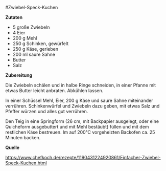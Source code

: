 #Zwiebel-Speck-Kuchen

**Zutaten**

* 5 große Zwiebeln
* 4 Eier
* 200 g	Mehl
* 250 g	Schinken, gewürfelt
* 250 g	Käse, gerieben
* 200 ml saure Sahne
* Butter
* Salz 

**Zubereitung**

Die Zwiebeln schälen und in halbe Ringe schneiden, in einer Pfanne mit etwas Butter leicht anbraten. Abkühlen lassen.

In einer Schüssel Mehl, Eier, 200 g Käse und saure Sahne miteinander verrühren. Schinkenwürfel und Zwiebeln dazu geben, mit etwas Salz und Pfeffer würzen und alles gut verrühren.

Den Teig in eine Springform (26 cm, mit Backpapier ausgelegt, oder eine Quicheform ausgebuttert und mit Mehl bestäubt) füllen und mit dem restlichen Käse bestreuen. Im auf 200°C vorgeheizten Backofen ca. 25 Minuten backen.

**Quelle**
 
https://www.chefkoch.de/rezepte/1190431224920861/Einfacher-Zwiebel-Speck-Kuchen.html